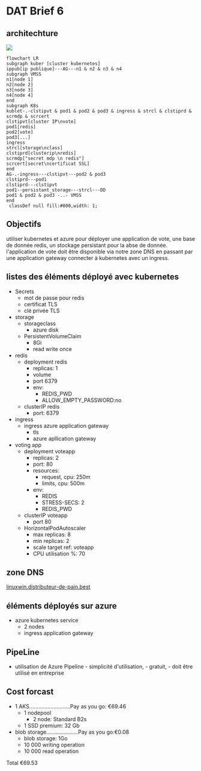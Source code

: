 # DAT Brief 6
## architechture

![](https://i.imgur.com/4NdFZsi.png)

```mermaid
flowchart LR
subgraph kuber [cluster kubernetes]
ippub[ip publique]---AG---n1 & n2 & n3 & n4
subgraph VMSS
n1[node 1]
n2[node 2]
n3[node 3]
n4[node 4]
end
subgraph K8s
kublet-.-clstipvt & pod1 & pod2 & pod3 & ingress & strcl & clstiprd & scrmdp & scrcert
clstipvt[cluster IP\nvote]
pod1[redis]
pod2[vote]
pod3[...]
ingress
strcl[storage\nclass]
clstiprd[clusterip\nredis]
scrmdp["secret mdp \n redis"]
scrcert[secret\ncertificat SSL]
end
AG-.-ingress---clstipvt---pod2 & pod3
clstiprd---pod1
clstiprd---clstipvt
pod1--persistant_storage---strcl---DD
pod1 & pod2 & pod3 -..- VMSS
end
 classDef null fill:#000,width: 1;
```
## Objectifs
 utiliser kubernetes et azure pour déployer une application de vote, une base de donnée redis, un stockage persistant pour la abse de donnée. l'application de vote doit être disponible via notre zone DNS en passant par une application gateway connecter à kubernetes avec un ingress.
 
## listes des éléments déployé avec kubernetes

- Secrets
    - mot de passe pour redis
    - certificat TLS
    - clé privée TLS
- storage
    - storageclass
        - azure disk
    - PersistentVolumeClaim
        - 8Gi
        - read write once
- redis
    - deployment redis
        - replicas: 1
        - volume
        - port 6379
        - env:
            - REDIS_PWD
            - ALLOW_EMPTY_PASSWORD:no
    - clusterIP redis
        - port: 6379
- ingress
    - ingress azure application gateway
        - tls
        - azure apllication gateway
- voting app
    - deployment voteapp
        - replicas: 2
        - port: 80
        - resources:
            - request, cpu: 250m
            - limits, cpu: 500m
        - env:
            - REDIS
            - STRESS-SECS: 2
            - REDIS_PWD
    - clusterIP voteapp
        - port 80
    - HorizontalPodAutoscaler
        - max replicas: 8
        - min replicas: 2
        - scale target ref: voteapp
        - CPU utilisation %: 70
## zone DNS
[linuxwin.distributeur-de-pain.best](https://linuxwin.distributeur-de-pain.best/)

## éléments déployés sur azure

- azure kubernetes service
    - 2 nodes
    - ingress application gateway

## PipeLine
 - utilisation de Azure Pipeline
        - simplicité d'utilisation,
        - gratuit,
        - doit être utilisé en entreprise
 
 ## Cost forcast
  - 1 AKS...........................Pay as you go: €69.46
      - 1 nodepool
          - 2 node: Standard B2s
      - 1 SSD premium: 32 Gb
 - blob storage.....................Pay as you go:€0.08
     - blob storage: 1Go
     - 10 000 writing operation
     - 10 000 read operation
 
Total €69.53
    
